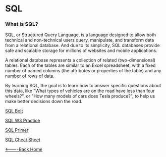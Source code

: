 # SQL


### What is SQL?


SQL, or Structured Query Language, is a language designed to allow both technical and non-technical users query, manipulate, and transform data from a relational database. And due to its simplicity, SQL databases provide safe and scalable storage for millions of websites and mobile applications.

 A relational database represents a collection of related (two-dimensional) tables. Each of the tables are similar to an Excel spreadsheet, with a fixed number of named columns (the attributes or properties of the table) and any number of rows of data.

By learning SQL, the goal is to learn how to answer specific questions about this data, like "What types of vehicles are on the road have less than four wheels?", or "How many models of cars does Tesla produce?", to help us make better decisions down the road.

[SQL Bolt](https://sqlbolt.com/)

[SQL W3 Practice](https://www.w3schools.com/sql/trysql.asp?filename=trysql_select_all)

[SQL Primer](https://openlibra.com/en/book/a-primer-on-sql-3rd-edition)

[SQL Cheat Sheet](http://www.cheat-sheets.org/sites/sql.su/)

[<----Back Home](../README.md)
